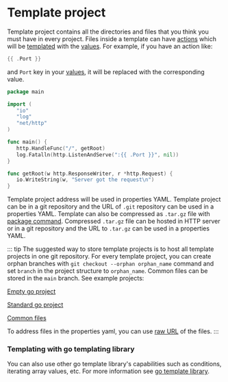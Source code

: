 # Template project 

Template project contains all the directories and files that you think you must have in every project.
Files inside a template can have [actions](https://pkg.go.dev/text/template#hdr-Actions) which will be [templated](https://pkg.go.dev/text/template)
with the [values](./value). For example, if you have an action like: 

 ```go
{{ .Port }} 
```
and `Port` key in your [values](./value), it  will be replaced with the corresponding value.

 ```go
package main

import (
	"io"
	"log"
	"net/http"
)

func main() {
	http.HandleFunc("/", getRoot)
	log.Fatalln(http.ListenAndServe(":{{ .Port }}", nil))
}

func getRoot(w http.ResponseWriter, r *http.Request) {
	io.WriteString(w, "Server got the request\n")
}
```
Template project address will be used in properties YAML. Template project can be in a git repository and the URL of `.git`
repository can be used in a properties YAML. Template can also be compressed as `.tar.gz` file with [package command](../commands#package). Compressed `.tar.gz` file can be hosted
in HTTP server or in a git repository and the URL to `.tar.gz` can be used in a properties YAML.

::: tip
The suggested way to store template projects is to host all template projects in one git repository. For every template
project, you can create orphan branches with `git checkout --orphan orphan_name` command and set `branch` in the project structure to `orphan_name`.
Common files can be stored in the `main` branch. See example projects: 

[Empty go project](https://github.com/denizgursoy/go-touch-projects/tree/empty)

[Standard go project](https://github.com/denizgursoy/go-touch-projects/tree/standard)

[Common files](https://github.com/denizgursoy/go-touch-projects)

To address files in the properties yaml, you can use [raw URL](https://www.howtogeek.com/wp-content/uploads/csit/2021/11/0ad2a42a.png?trim=1,1&bg-color=000&pad=1,1) of the files.
:::

 ### Templating with go templating library
You can also use other go template library's capabilities such as conditions, iterating array values, etc. For more
information see [go template library](https://pkg.go.dev/text/template).